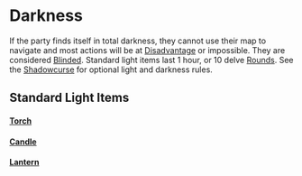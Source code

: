 # Darkness

If the party finds itself in total darkness, they cannot use their map to navigate and most actions will be at [Disadvantage](../Game%20Procedures/Dice%20Rolls/Disadvantage.md) or impossible. They are considered [Blinded](../Conditions/Blinded.md). Standard light items last 1 hour, or 10 delve [Rounds](../Game%20Procedures/Round.md). See the [Shadowcurse](Shadowcurse.md) for optional light and darkness rules.

## Standard Light Items

#### [Torch](../Items/Individual%20Item%20Cards/Gear/1%20Coin/Torch.md) 

#### [Candle](../Items/Individual%20Item%20Cards/Gear/10%20Coins/Candle.md)
#### [Lantern](../Items/Individual%20Item%20Cards/Gear/25%20Coins/Lantern.md)